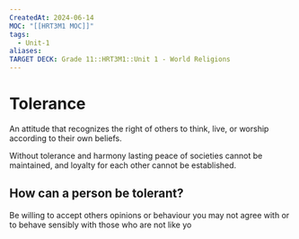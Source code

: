 ```yaml
---
CreatedAt: 2024-06-14
MOC: "[[HRT3M1 MOC]]"
tags:
  - Unit-1
aliases: 
TARGET DECK: Grade 11::HRT3M1::Unit 1 - World Religions
---
```


# Tolerance
An attitude that recognizes the right of others to think, live, or worship according to their own beliefs.
<!--ID: 1718376822753-->


Without tolerance and harmony lasting peace of societies cannot be maintained, and loyalty for each other cannot be established.

## How can a person be tolerant?
Be willing to accept others opinions or behaviour you may not agree with or to behave sensibly
with those who are not like yo
<!--ID: 1718376822759-->

